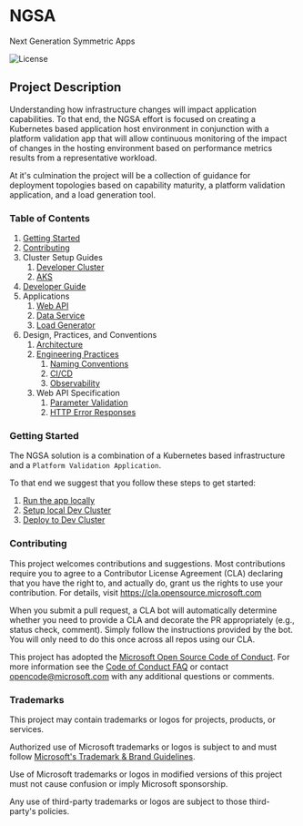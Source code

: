 # NGSA

Next Generation Symmetric Apps

![License](https://img.shields.io/badge/license-MIT-green.svg)

## Project Description

Understanding how infrastructure changes will impact application capabilities.  To that end, the NGSA effort is focused on creating a Kubernetes based application host environment in conjunction with a platform validation app that will allow continuous monitoring of the impact of changes in the hosting environment based on performance metrics results from a representative workload.

At it's culmination the project will be a collection of guidance for deployment topologies based on capability maturity, a platform validation application, and a load generation tool.

### Table of Contents

1. [Getting Started](#getting-started)
2. [Contributing](#contributing)
3. Cluster Setup Guides
   1. [Developer Cluster](./IaC/DevCluster)
   2. [AKS](./IaC/AKS)
4. [Developer Guide](./NewApp/ngsa-csharp)
5. Applications
   1. [Web API](./NewApp/ngsa-csharp)
   2. [Data Service](./NewApp/ngsa-csharp)
   3. [Load Generator](./NewApp/ngsa-csharp)
6. Design, Practices, and Conventions
   1. [Architecture](./docs/ApplicationArch.md)
   2. [Engineering Practices](./docs/EngineeringPractices.md)
      1. [Naming Conventions](./docs/NamingConvention.md)
      2. [CI/CD](./docs/CICD.md)
      3. [Observability](./docs/Observability.md)
   3. Web API Specification
      1. [Parameter Validation](./docs/ParameterValidation.md)
      2. [HTTP Error Responses](./docs/HttpErrorResponses.md)

### Getting Started

The NGSA solution is a combination of a Kubernetes based infrastructure and a `Platform Validation Application`.

To that end we suggest that you follow these steps to get started:

1. [Run the app locally](./NewApp/ngsa-csharp)
2. [Setup local Dev Cluster](./IaC/DevCluster)
3. [Deploy to Dev Cluster](./Iac/DevCluster)

### Contributing

This project welcomes contributions and suggestions.  Most contributions require you to agree to a Contributor License Agreement (CLA) declaring that you have the right to, and actually do, grant us the rights to use your contribution. For details, visit <https://cla.opensource.microsoft.com>

When you submit a pull request, a CLA bot will automatically determine whether you need to provide a CLA and decorate the PR appropriately (e.g., status check, comment). Simply follow the instructions provided by the bot. You will only need to do this once across all repos using our CLA.

This project has adopted the [Microsoft Open Source Code of Conduct](https://opensource.microsoft.com/codeofconduct/). For more information see the [Code of Conduct FAQ](https://opensource.microsoft.com/codeofconduct/faq/) or contact [opencode@microsoft.com](mailto:opencode@microsoft.com) with any additional questions or comments.

### Trademarks

This project may contain trademarks or logos for projects, products, or services.

Authorized use of Microsoft trademarks or logos is subject to and must follow [Microsoft's Trademark & Brand Guidelines](https://www.microsoft.com/en-us/legal/intellectualproperty/trademarks/usage/general).

Use of Microsoft trademarks or logos in modified versions of this project must not cause confusion or imply Microsoft sponsorship.

Any use of third-party trademarks or logos are subject to those third-party's policies.
